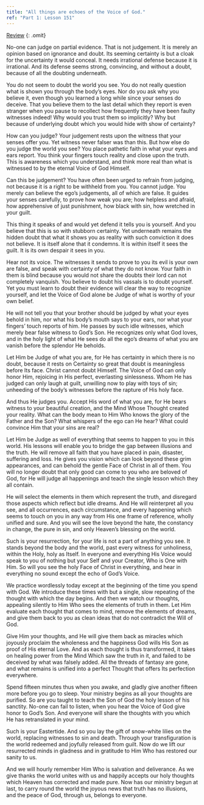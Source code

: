 ```yaml
---
title: "All things are echoes of the Voice of God."
ref: "Part 1: Lesson 151"
---
```


<a class="hide-review" href="/acim/workbook/l171/#l151">Review</a>
{: .omit}

No-one can judge on partial evidence. That is not judgement. It is
merely an opinion based on ignorance and doubt. Its seeming certainty is
but a cloak for the uncertainty it would conceal. It needs irrational
defense because it is irrational. And its defense seems strong,
convincing, and without a doubt, because of all the doubting underneath.

You do not seem to doubt the world you see. You do not really question
what is shown you through the body’s eyes. Nor do you ask why you
believe it, even though you learned a long while since your senses do
deceive. That you believe them to the last detail which they report is
even stranger when you pause to recollect how frequently they have been
faulty witnesses indeed! Why would you trust them so implicitly? Why but
because of underlying doubt which you would hide with show of certainty?

How can you judge? Your judgement rests upon the witness that your
senses offer you. Yet witness never falser was than this. But how else do
you judge the world you see? You place pathetic faith in what your eyes
and ears report. You think your fingers touch reality and close upon the
truth. This is awareness which you understand, and think more real than
what is witnessed to by the eternal Voice of God Himself.

Can this be judgement? You have often been urged to refrain from
judging, not because it is a right to be withheld from you. You cannot
judge. You merely can believe the ego’s judgements, all of which are
false. It guides your senses carefully, to prove how weak you are; how
helpless and afraid, how apprehensive of just punishment, how black with
sin, how wretched in your guilt.

This thing it speaks of and would yet defend it tells you is yourself.
And you believe that this is so with stubborn certainty. Yet underneath
remains the hidden doubt that what it shows you as reality with such
conviction it does not believe. It is itself alone that it condemns. It
is within itself it sees the guilt. It is its own despair it sees in
you.

Hear not its voice. The witnesses it sends to prove to you its evil
is your own are false, and speak with certainty of what they do not
know. Your faith in them is blind because you would not share the doubts
their lord can not completely vanquish. You believe to doubt his vassals
is to doubt yourself. Yet you must learn to doubt their evidence will
clear the way to recognize yourself, and let the Voice of God alone be
Judge of what is worthy of your own belief.

He will not tell you that your brother should be judged by what your
eyes behold in him, nor what his body’s mouth says to your ears, nor
what your fingers’ touch reports of him. He passes by such idle
witnesses, which merely bear false witness to God’s Son. He recognizes
only what God loves, and in the holy light of what He sees do all the
ego’s dreams of what you are vanish before the splendor He beholds.

Let Him be Judge of what you are, for He has certainty in which there is
no doubt, because it rests on Certainty so great that doubt is
meaningless before Its face. Christ cannot doubt Himself. The Voice of
God can only honor Him, rejoicing in His perfect, everlasting
sinlessness. Whom He has judged can only laugh at guilt, unwilling now
to play with toys of sin; unheeding of the body’s witnesses before the
rapture of His holy face.

And thus He judges you. Accept His word of what you are, for He bears
witness to your beautiful creation, and the Mind Whose Thought created
your reality. What can the body mean to Him Who knows the glory of the
Father and the Son? What whispers of the ego can He hear? What could
convince Him that your sins are real?

Let Him be Judge as well of everything that seems to happen to you in
this world. His lessons will enable you to bridge the gap between
illusions and the truth. He will remove all faith that you have placed
in pain, disaster, suffering and loss. He gives you vision which can
look beyond these grim appearances, and can behold the gentle Face of
Christ in all of them. You will no longer doubt that only good can come
to you who are beloved of God, for He will judge all happenings and
teach the single lesson which they all contain.

He will select the elements in them which represent the truth, and
disregard those aspects which reflect but idle dreams. And He will
reinterpret all you see, and all occurrences, each circumstance, and
every happening which seems to touch on you in any way from
His one frame of reference, wholly unified and sure. And you will see
the love beyond the hate, the constancy in change, the pure in sin, and
only Heaven’s blessing on the world.

Such is your resurrection, for your life is not a part of anything you
see. It stands beyond the body and the world, past every witness for
unholiness, within the Holy, holy as Itself. In everyone and everything
His Voice would speak to you of nothing but your Self and your Creator,
Who is One with Him. So will you see the holy Face of Christ in
everything, and hear in everything no sound except the echo of God’s
Voice.

We practice wordlessly today except at the beginning of the time you
spend with God. We introduce these times with but a single, slow
repeating of the thought with which the day begins. And then we watch
our thoughts, appealing silently to Him Who sees the elements of truth
in them. Let Him evaluate each thought that comes to mind, remove the
elements of dreams, and give them back to you as clean ideas that do not
contradict the Will of God.

Give Him your thoughts, and He will give them back as miracles which
joyously proclaim the wholeness and the happiness God wills His Son as
proof of His eternal Love. And as each thought is thus transformed, it
takes on healing power from the Mind Which saw the truth in it, and
failed to be deceived by what was falsely added. All the threads of
fantasy are gone, and what remains is unified into a perfect Thought
that offers Its perfection everywhere.

Spend fifteen minutes thus when you awake, and gladly give another
fifteen more before you go to sleep. Your ministry begins as all your
thoughts are purified. So are you taught to teach the Son of God the
holy lesson of his sanctity. No-one can fail to listen, when you hear
the Voice of God give honor to God’s Son. And everyone will share the
thoughts with you which He has retranslated in your mind.

Such is your Eastertide. And so you lay the gift of snow-white lilies on
the world, replacing witnesses to sin and death. Through your
transfiguration is the world redeemed and joyfully released from guilt.
Now do we lift our resurrected minds in gladness and in gratitude to Him
Who has restored our sanity to us.

And we will hourly remember Him Who is salvation and deliverance. As we
give thanks the world unites with us and happily
accepts our holy thoughts which Heaven has corrected and made pure. Now
has our ministry begun at last, to carry round the world the joyous news
that truth has no illusions, and the peace of God, through us, belongs
to everyone.

